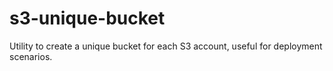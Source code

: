 # s3-unique-bucket
Utility to create a unique bucket for each S3 account, useful for deployment scenarios.
